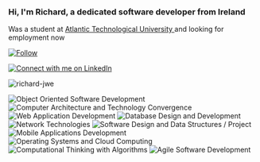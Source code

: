 <h3 align="left">Hi, I'm Richard, a dedicated software developer from Ireland </h3>

Was a student at <a href="https://www.gmit.ie/higher-diploma-in-science-in-software-development" rel="nofollow">Atlantic Technological University </a>  and looking for employment now

[![Follow](https://img.shields.io/github/followers/Richard-JWE?label=Follow&style=social)](https://github.com/Richard-JWE)

[![Connect with me on LinkedIn](https://img.shields.io/badge/LinkedIn-Connect-blue?style=for-the-badge&logo=linkedin)](https://www.linkedin.com/in/richard-jameson-b89730133/)
<p><img align="center" src="https://github-readme-streak-stats.herokuapp.com/?user=richard-jwe&" alt="richard-jwe" /></p>

<img src="https://img.shields.io/badge/Object%20Oriented%20Software%20Development-green?style=for-the-badge" alt="Object Oriented Software Development" />
<img src="https://img.shields.io/badge/Computer%20Architecture%20and%20Technology%20Convergence-yellow?style=for-the-badge" alt="Computer Architecture and Technology Convergence" />
<img src="https://img.shields.io/badge/Web%20Application%20Development-blue?style=for-the-badge" alt="Web Application Development" />
<img src="https://img.shields.io/badge/Database%20Design%20and%20Development-red?style=for-the-badge" alt="Database Design and Development" />
<img src="https://img.shields.io/badge/Network%20Technologies-orange?style=for-the-badge" alt="Network Technologies" />
<img src="https://img.shields.io/badge/Software%20Design%20and%20Data%20Structures%20/%20Project-lightgrey?style=for-the-badge" alt="Software Design and Data Structures / Project" />
<img src="https://img.shields.io/badge/Mobile%20Applications%20Development-purple?style=for-the-badge" alt="Mobile Applications Development" />
<img src="https://img.shields.io/badge/Operating%20Systems%20and%20Cloud%20Computing-blueviolet?style=for-the-badge" alt="Operating Systems and Cloud Computing" />
<img src="https://img.shields.io/badge/Computational%20Thinking%20with%20Algorithms-green?style=for-the-badge" alt="Computational Thinking with Algorithms" />
<img src="https://img.shields.io/badge/Agile%20Software%20Development-yellowgreen?style=for-the-badge" alt="Agile Software Development" />


